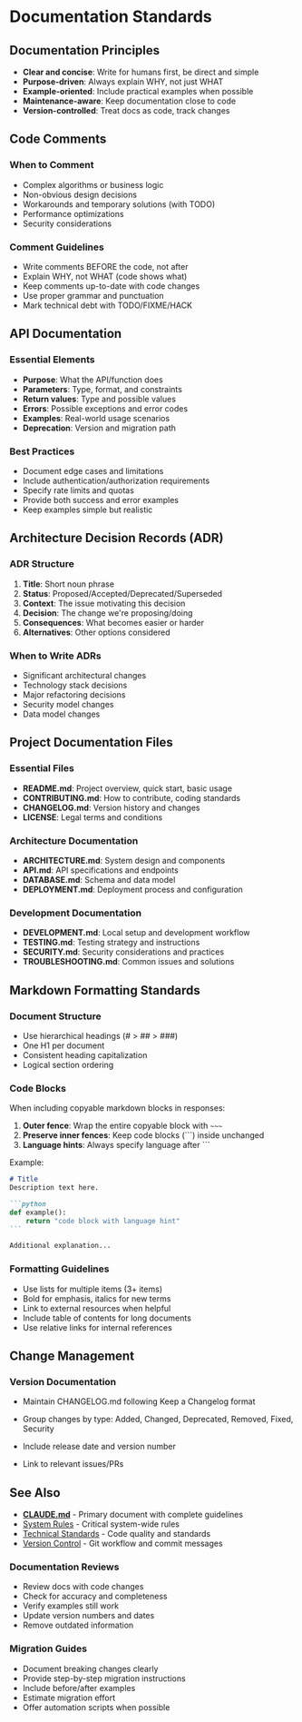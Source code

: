 # Documentation Standards

## Documentation Principles

- **Clear and concise**: Write for humans first, be direct and simple
- **Purpose-driven**: Always explain WHY, not just WHAT
- **Example-oriented**: Include practical examples when possible
- **Maintenance-aware**: Keep documentation close to code
- **Version-controlled**: Treat docs as code, track changes

## Code Comments

### When to Comment
- Complex algorithms or business logic
- Non-obvious design decisions
- Workarounds and temporary solutions (with TODO)
- Performance optimizations
- Security considerations

### Comment Guidelines
- Write comments BEFORE the code, not after
- Explain WHY, not WHAT (code shows what)
- Keep comments up-to-date with code changes
- Use proper grammar and punctuation
- Mark technical debt with TODO/FIXME/HACK

## API Documentation

### Essential Elements
- **Purpose**: What the API/function does
- **Parameters**: Type, format, and constraints
- **Return values**: Type and possible values
- **Errors**: Possible exceptions and error codes
- **Examples**: Real-world usage scenarios
- **Deprecation**: Version and migration path

### Best Practices
- Document edge cases and limitations
- Include authentication/authorization requirements
- Specify rate limits and quotas
- Provide both success and error examples
- Keep examples simple but realistic

## Architecture Decision Records (ADR)

### ADR Structure
1. **Title**: Short noun phrase
2. **Status**: Proposed/Accepted/Deprecated/Superseded
3. **Context**: The issue motivating this decision
4. **Decision**: The change we're proposing/doing
5. **Consequences**: What becomes easier or harder
6. **Alternatives**: Other options considered

### When to Write ADRs
- Significant architectural changes
- Technology stack decisions
- Major refactoring decisions
- Security model changes
- Data model changes

## Project Documentation Files

### Essential Files
- **README.md**: Project overview, quick start, basic usage
- **CONTRIBUTING.md**: How to contribute, coding standards
- **CHANGELOG.md**: Version history and changes
- **LICENSE**: Legal terms and conditions

### Architecture Documentation
- **ARCHITECTURE.md**: System design and components
- **API.md**: API specifications and endpoints
- **DATABASE.md**: Schema and data model
- **DEPLOYMENT.md**: Deployment process and configuration

### Development Documentation
- **DEVELOPMENT.md**: Local setup and development workflow
- **TESTING.md**: Testing strategy and instructions
- **SECURITY.md**: Security considerations and practices
- **TROUBLESHOOTING.md**: Common issues and solutions

## Markdown Formatting Standards

### Document Structure
- Use hierarchical headings (# > ## > ###)
- One H1 per document
- Consistent heading capitalization
- Logical section ordering

### Code Blocks
When including copyable markdown blocks in responses:

1. **Outer fence**: Wrap the entire copyable block with `~~~`
2. **Preserve inner fences**: Keep code blocks (```) inside unchanged
3. **Language hints**: Always specify language after ```

Example:
~~~markdown
# Title
Description text here.

```python
def example():
    return "code block with language hint"
```

Additional explanation...
~~~

### Formatting Guidelines
- Use lists for multiple items (3+ items)
- Bold for emphasis, italics for new terms
- Link to external resources when helpful
- Include table of contents for long documents
- Use relative links for internal references

## Change Management

### Version Documentation
- Maintain CHANGELOG.md following Keep a Changelog format

- Group changes by type: Added, Changed, Deprecated, Removed, Fixed, Security
- Include release date and version number
- Link to relevant issues/PRs

## See Also

- [**CLAUDE.md**](./CLAUDE.md) - Primary document with complete guidelines
- [System Rules](./system-rules.md) - Critical system-wide rules
- [Technical Standards](./technical-standards.md) - Code quality and standards
- [Version Control](./version-control.md) - Git workflow and commit messages

### Documentation Reviews
- Review docs with code changes
- Check for accuracy and completeness
- Verify examples still work
- Update version numbers and dates
- Remove outdated information

### Migration Guides
- Document breaking changes clearly
- Provide step-by-step migration instructions
- Include before/after examples
- Estimate migration effort
- Offer automation scripts when possible